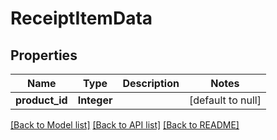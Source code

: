 # ReceiptItemData
## Properties

| Name | Type | Description | Notes |
|------------ | ------------- | ------------- | -------------|
| **product\_id** | **Integer** |  | [default to null] |

[[Back to Model list]](../README.md#documentation-for-models) [[Back to API list]](../README.md#documentation-for-api-endpoints) [[Back to README]](../README.md)

